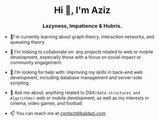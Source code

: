 <h1 align="center">Hi 👋, I'm Aziz</h1>
<h3 align="center">Lazyness, Impatience & Hubris.</h3>


- 🌱I'm currently learning about graph theory, interaction networks, and queueing theory

- 👯 I’m looking to collaborate on: any projects related to web or mobile development, especially those with a focus on social impact or community engagement.

- 🤔 I’m looking for help with: improving my skills in back-end web development, including database management and server-side scripting.

- 💬 Ask me about: anything related to DSA`(data structures and Algorithms)` web or mobile development, as well as my interests in cinema, video games, and football.

- 📫 You can reach me at [contact@baldazi.com](https://baldazi.com/contact/)
